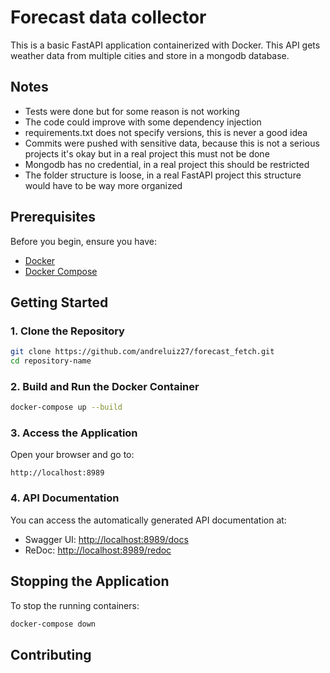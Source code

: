 
# Forecast data collector

This is a basic FastAPI application containerized with Docker. This API gets weather data from multiple cities and store in a mongodb database.

## Notes
  * Tests were done but for some reason is not working
  * The code could improve with some dependency injection
  * requirements.txt does not specify versions, this is never a good idea
  * Commits were pushed with sensitive data, because this is not a serious projects it's okay but in a real project this must not be done
  * Mongodb has no credential, in a real project this should be restricted
  * The folder structure is loose, in a real FastAPI project this structure would have to be way more organized
    
## Prerequisites

Before you begin, ensure you have:

- [Docker](https://www.docker.com/get-started)
- [Docker Compose](https://docs.docker.com/compose/)

## Getting Started

### 1. Clone the Repository

```bash
git clone https://github.com/andreluiz27/forecast_fetch.git
cd repository-name
```

### 2. Build and Run the Docker Container

```bash
docker-compose up --build
```

### 3. Access the Application

Open your browser and go to:

```
http://localhost:8989
```

### 4. API Documentation

You can access the automatically generated API documentation at:

- Swagger UI: [http://localhost:8989/docs](http://localhost:8989/docs)
- ReDoc: [http://localhost:8989/redoc](http://localhost:8989/redoc)

## Stopping the Application

To stop the running containers:

```bash
docker-compose down
```

## Contributing


